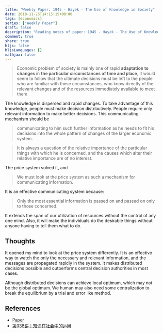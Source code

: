 ```yaml
---
title: "Weekly Paper: 1945 - Hayek - The Use of Knowledge in Society"
date: 2018-11-25T14:15:15+08:00
tags: [economics]
series: ["Weekly Paper"]
draft: false
description: "Reading notes of paper: 1945 - Hayek - The Use of Knowledge in Society"
comment: true
share: true
hljs: false
hljsLanguages: []
mathjax: false
---
```


> Economic problem of society is mainly one of rapid **adaptation to changes** in **the particular circumstances of time and place**, it would seem to follow that the ultimate decisions must be left to the people who are familiar with these circumstances, who know directly of the relevant changes and of the resources immediately available to meet them.  

The knowledge is dispersed and rapid changes. To take advantage of this knowledge, people must make decision distributively.  People require only relevant information to make better decisions. This communicating mechanism should be

> communicating to him such further information as he needs to fit his decisions into the whole pattern of changes of the larger economic system.  

> It is always a question of the relative importance of the particular things with which he is concerned, and the causes which alter their relative importance are of no interest.  

The price system solved it, and

> We must look at the price system as such a mechanism for communicating information.  

It is an effective communicating system because:

> Only the most essential information is passed on and passed on only to those concerned.  

It extends the span of our utilization of resources without the control of any one mind. Also, it will make the individuals do the desirable things without anyone having to tell them what to do.

## Thoughts

It opened my mind to look at the price system differently. It is an effective way to watch the only the necessary and relevant information, and the messages are propagated rapidly in the system. It makes distributed decisions possible and outperforms central decision authorities in most cases.

Although distributed decisions can achieve local optimum, which may not be the global optimum. We human may also need some centralization to break the equilibrium by a trial and error like method.

## References

- [Paper](https://www.jstor.org/stable/1809376?seq=1#page_scan_tab_contents)
- [第038讲丨知识在社会中的运用](https://bootsoon.github.io/economics/2017/04/25/038.html)
